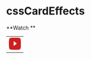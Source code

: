# cssCardEffects

**Watch **
<table>
    <tr>
      <th>
          <a href="[https://youtu.be/usobv7VKS2s](https://csstestcard.netlify.app/)" target="_blank">
          <img alt="intro" src="https://github.com/Faizun-Faria/Faizun-Faria/blob/main/Files/youtube.svg" title="Youtube" width="32" height="32" />
      </a>
      </th>
    </tr>
 </table>
